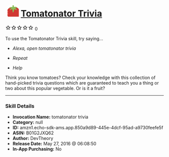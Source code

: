 # &nbsp;<img src="skill_icon" alt="Tomatonator Trivia icon" width="36"> [Tomatonator Trivia](http://alexa.amazon.com/#skills/amzn1.echo-sdk-ams.app.850a9d89-445e-4dcf-95ad-a9730feefe5f)
![0 stars](../../images/ic_star_border_black_18dp_1x.png)![0 stars](../../images/ic_star_border_black_18dp_1x.png)![0 stars](../../images/ic_star_border_black_18dp_1x.png)![0 stars](../../images/ic_star_border_black_18dp_1x.png)![0 stars](../../images/ic_star_border_black_18dp_1x.png) 0

To use the Tomatonator Trivia skill, try saying...

* *Alexa, open tomatonator trivia*

* *Repeat*

* *Help*

Think you know tomatoes? Check your knowledge with this collection of hand-picked trivia questions which are guaranteed to teach you a thing or two about this popular vegetable. Or is it a fruit?

***

### Skill Details

* **Invocation Name:** tomatonator trivia
* **Category:** null
* **ID:** amzn1.echo-sdk-ams.app.850a9d89-445e-4dcf-95ad-a9730feefe5f
* **ASIN:** B01G2JXQ62
* **Author:** DevTheory
* **Release Date:** May 27, 2016 @ 06:08:50
* **In-App Purchasing:** No
